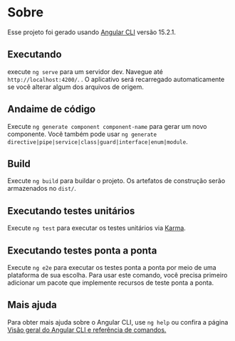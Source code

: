 # Sobre

Esse projeto foi gerado usando [Angular CLI](https://github.com/angular/angular-cli) versão 15.2.1.

## Executando

execute `ng serve` para um servidor dev. Navegue até `http://localhost:4200/`. . O aplicativo será recarregado automaticamente se você alterar algum dos arquivos de origem.

## Andaime de código

Execute `ng generate component component-name` para gerar um novo componente. Você também pode usar `ng generate directive|pipe|service|class|guard|interface|enum|module`.

## Build

Execute `ng build` para buildar o projeto. Os artefatos de construção serão armazenados no `dist/`.

## Executando testes unitários

Execute `ng test` para executar os testes unitários via [Karma](https://karma-runner.github.io).

## Executando testes ponta a ponta

Execute `ng e2e` para executar os testes ponta a ponta por meio de uma plataforma de sua escolha. Para usar este comando, você precisa primeiro adicionar um pacote que implemente recursos de teste ponta a ponta.

## Mais ajuda

Para obter mais ajuda sobre o Angular CLI, use `ng help` ou confira a página [Visão geral do Angular CLI e referência de comandos.](https://angular.io/cli)
